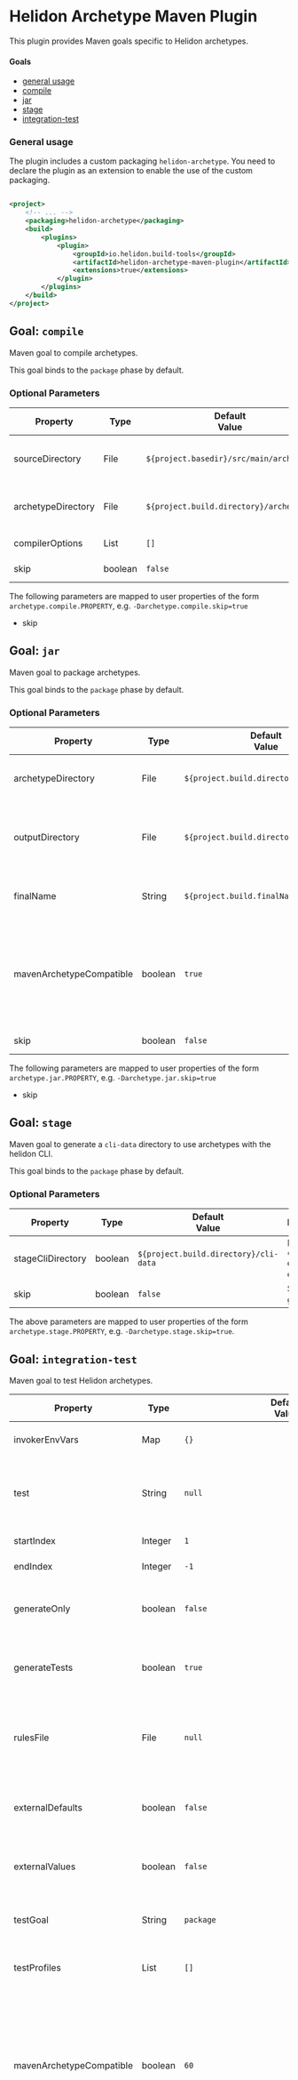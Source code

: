 # Helidon Archetype Maven Plugin

This plugin provides Maven goals specific to Helidon archetypes.

#### Goals

* [general usage](#general-usage)
* [compile](#goal-compile)
* [jar](#goal-jar)
* [stage](#goal-stage)
* [integration-test](#goal-integration-test)

### General usage

The plugin includes a custom packaging `helidon-archetype`. You need to declare the plugin as an extension to enable
the use of the custom packaging.

```xml

<project>
    <!-- ... -->
    <packaging>helidon-archetype</packaging>
    <build>
        <plugins>
            <plugin>
                <groupId>io.helidon.build-tools</groupId>
                <artifactId>helidon-archetype-maven-plugin</artifactId>
                <extensions>true</extensions>
            </plugin>
        </plugins>
    </build>
</project>
```

## Goal: `compile`

Maven goal to compile archetypes.

This goal binds to the `package` phase by default.

### Optional Parameters

| Property           | Type    | Default<br/>Value                       | Description                    |
|--------------------|---------|-----------------------------------------|--------------------------------|
| sourceDirectory    | File    | `${project.basedir}/src/main/archetype` | The archetype source directory |
| archetypeDirectory | File    | `${project.build.directory}/archetype`  | The archetype output directory |
| compilerOptions    | List    | `[]`                                    | Compiler options               |
| skip               | boolean | `false`                                 | Skip this goal                 |

The following parameters are mapped to user properties of the form `archetype.compile.PROPERTY`, e.g.
`-Darchetype.compile.skip=true`

- skip

## Goal: `jar`

Maven goal to package archetypes.

This goal binds to the `package` phase by default.

### Optional Parameters

| Property                 | Type    | Default<br/>Value                      | Description                                                                          |
|--------------------------|---------|----------------------------------------|--------------------------------------------------------------------------------------|
| archetypeDirectory       | File    | `${project.build.directory}/archetype` | The archetype directory to archive                                                   |
| outputDirectory          | File    | `${project.build.directory}`           | The project build output directory. (e.g. {@code target/})                           |
| finalName                | String  | `${project.build.finalName}`           | Name of the generated JAR                                                            |
| mavenArchetypeCompatible | boolean | `true`                                 | Indicate if the generated JAR should be compatible with the `maven-archetype-plugin` |
| skip                     | boolean | `false`                                | Skip this goal                                                                       |

The following parameters are mapped to user properties of the form `archetype.jar.PROPERTY`, e.g. `-Darchetype.jar.skip=true`

- skip

## Goal: `stage`

Maven goal to generate a `cli-data` directory to use archetypes with the helidon CLI.

This goal binds to the `package` phase by default.

### Optional Parameters

| Property          | Type    | Default<br/>Value                     | Description                                 |
|-------------------|---------|---------------------------------------|---------------------------------------------|
| stageCliDirectory | boolean | `${project.build.directory}/cli-data` | Path of the `cli-data` directory to create. |
| skip              | boolean | `false`                               | Skip this goal                              |

The above parameters are mapped to user properties of the form `archetype.stage.PROPERTY`, e.g. `-Darchetype.stage.skip=true`.

## Goal: `integration-test`

Maven goal to test Helidon archetypes.

| Property                 | Type    | Default<br/>Value                               | Description                                                                                                                |
|--------------------------|---------|-------------------------------------------------|----------------------------------------------------------------------------------------------------------------------------|
| invokerEnvVars           | Map     | `{}`                                            | Invoker environment variables                                                                                              |
| test                     | String  | `null`                                          | Indices (comma separated) of the variations to process                                                                     |
| startIndex               | Integer | `1`                                             | variation start index                                                                                                      |
| endIndex                 | Integer | `-1`                                            | variation end index                                                                                                        |
| generateOnly             | boolean | `false`                                         | Whether to only generate input variations                                                                                  |
| generateTests            | boolean | `true`                                          | Whether to auto-compute input variations                                                                                   |
| rulesFile                | File    | `null`                                          | Properties file that contains filters to filter the computed variations.                                                   |
| externalDefaults         | boolean | `false`                                         | External defaults to use when generating archetypes                                                                        |
| externalValues           | boolean | `false`                                         | External values to use when generating archetypes                                                                          |
| testGoal                 | String  | `package`                                       | The goal to use when building archetypes.                                                                                  |
| testProfiles             | List    | `[]`                                            | The profiles to use when building archetypes.                                                                              |
| mavenArchetypeCompatible | boolean | `60`                                            | Indicate if the project should be generated with the maven-archetype-plugin or with the Helidon archetype engine directly. |
| invokerId                | String  | `maven`                                         | Specify the invoker used to generate the test projects. See [invokerId](#InvokerId).                                       |
| debug                    | boolean | `false`                                         | Whether to show debug statements in the build output                                                                       |
| showVersion              | boolean | `false`                                         | flag to show the maven version used.                                                                                       |
| streamLogs               | boolean | `true`                                          | Flag used to determine whether the build logs should be output to the normal mojo log.                                     |
| noLog                    | boolean | `false`                                         | Suppress logging to the `build.log` file                                                                                   |
| testProjectsDirectory    | File    | `${project.build.testOutputDirectory}/projects` | Directory of test projects                                                                                                 |
| skip                     | boolean | `false`                                         | Skip this goal                                                                                                             |

The above parameters are mapped to user properties of the form `archetype.test.PROPERTY`, e.g. `-Darchetype.test.skip=true`.

### InvokerId

The supported values are:

- `maven` Use the Maven Archetype Engine to generate the test projects
- `helidon` Use the Helidon Archetype Engine to generate the test projects
- `groupId:artifactId[:extension[:classifier]]:version` Use a specific version of the Helidon CLI to generate the test projects,
  requires a `cli-data` directory, see[stage](#goal-stage).

Note that when using the Helidon CLI requires `<cliData>true</cliData>`.
